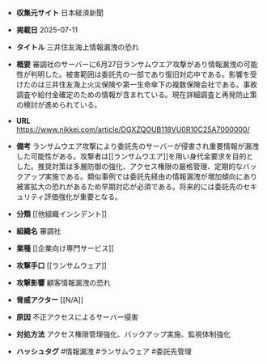 - **収集元サイト**
日本経済新聞

- **掲載日**
2025-07-11

- **タイトル**
三井住友海上情報漏洩の恐れ

- **概要**
審調社のサーバーに6月27日ランサムウエア攻撃があり情報漏洩の可能性が判明した。被害範囲は委託先の一部であり復旧対応中である。影響を受けたのは三井住友海上火災保険や第一生命傘下の複数保険会社である。事故調査や給付金確定のための情報が含まれている。現在詳細調査と再発防止策の検討が進められている。

- **URL**
https://www.nikkei.com/article/DGXZQOUB118VU0R10C25A7000000/

- **備考**
ランサムウエア攻撃により委託先のサーバーが侵害され重要情報が漏洩した可能性がある。攻撃者は[[ランサムウエア]]を用い身代金要求を目的とした。推奨対策は多層防御の強化、アクセス権限の厳格管理、定期的なバックアップ実施である。類似事例では委託先経由の情報漏洩が増加傾向にあり被害拡大の恐れがあるため早期対応が必須である。将来的には委託先のセキュリティ評価強化が重要となる。

- **分類**
[[他組織インシデント]]

- **組織名**
審調社

- **業種**
[[企業向け専門サービス]]

- **攻撃手口**
[[ランサムウェア]]

- **攻撃影響**
顧客情報漏洩の恐れ

- **脅威アクター**
[[N/A]]

- **原因**
不正アクセスによるサーバー侵害

- **対処方法**
アクセス権限管理強化、バックアップ実施、監視体制強化

- **ハッシュタグ**
#情報漏洩 #ランサムウェア #委託先管理

